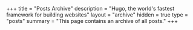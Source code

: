 +++
title = "Posts Archive"
description = "Hugo, the world's fastest framework for building websites"
layout = "archive"
hidden = true
type = "posts"
summary = "This page contains an archive of all posts."
+++
